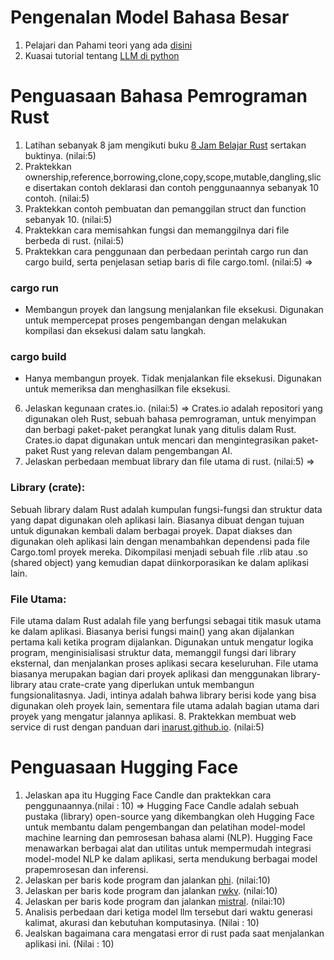 # Pengenalan Model Bahasa Besar

1. Pelajari dan Pahami teori yang ada [disini](https://rpradeepmenon.medium.com/introduction-to-large-language-models-and-the-transformer-architecture-534408ed7e61)
2. Kuasai tutorial tentang [LLM di python](https://huggingface.co/docs/transformers/llm_tutorial)

# Penguasaan Bahasa Pemrograman Rust
1. Latihan sebanyak 8 jam mengikuti buku [8 Jam Belajar Rust](./8jamrust.pdf) sertakan buktinya. (nilai:5)
2. Praktekkan ownership,reference,borrowing,clone,copy,scope,mutable,dangling,slice disertakan contoh deklarasi dan contoh penggunaannya sebanyak 10 contoh. (nilai:5)
3. Praktekkan contoh pembuatan dan pemanggilan struct dan function sebanyak 10. (nilai:5)
4. Praktekkan cara memisahkan fungsi dan memanggilnya dari file berbeda di rust. (nilai:5)
5. Praktekkan cara penggunaan dan perbedaan perintah cargo run dan cargo build, serta penjelasan setiap baris di file cargo.toml. (nilai:5)
=>
### cargo run
- Membangun proyek dan langsung menjalankan file eksekusi. Digunakan untuk mempercepat proses pengembangan dengan melakukan kompilasi dan eksekusi dalam satu langkah.
### cargo build
- Hanya membangun proyek. Tidak menjalankan file eksekusi. Digunakan untuk memeriksa dan menghasilkan file eksekusi.
6. Jelaskan kegunaan crates.io. (nilai:5)
=> Crates.io adalah repositori yang digunakan oleh Rust, sebuah bahasa pemrograman, untuk menyimpan dan berbagi paket-paket perangkat lunak yang ditulis dalam Rust. Crates.io dapat digunakan untuk mencari dan mengintegrasikan paket-paket Rust yang relevan dalam pengembangan AI.
7. Jelaskan perbedaan membuat library dan file utama di rust. (nilai:5)
=>
### Library (crate):
Sebuah library dalam Rust adalah kumpulan fungsi-fungsi dan struktur data yang dapat digunakan oleh aplikasi lain. Biasanya dibuat dengan tujuan untuk digunakan kembali dalam berbagai proyek. Dapat diakses dan digunakan oleh aplikasi lain dengan menambahkan dependensi pada file Cargo.toml proyek mereka. Dikompilasi menjadi sebuah file .rlib atau .so (shared object) yang kemudian dapat diinkorporasikan ke dalam aplikasi lain.
### File Utama:
File utama dalam Rust adalah file yang berfungsi sebagai titik masuk utama ke dalam aplikasi. Biasanya berisi fungsi main() yang akan dijalankan pertama kali ketika program dijalankan. Digunakan untuk mengatur logika program, menginisialisasi struktur data, memanggil fungsi dari library eksternal, dan menjalankan proses aplikasi secara keseluruhan. File utama biasanya merupakan bagian dari proyek aplikasi dan menggunakan library-library atau crate-crate yang diperlukan untuk membangun fungsionalitasnya. Jadi, intinya adalah bahwa library berisi kode yang bisa digunakan oleh proyek lain, sementara file utama adalah bagian utama dari proyek yang mengatur jalannya aplikasi.
8. Praktekkan membuat web service di rust dengan panduan dari [inarust.github.io](https://inarust.github.io/). (nilai:5)


# Penguasaan Hugging Face

1. Jelaskan apa itu Hugging Face Candle dan praktekkan cara penggunaannya.(nilai : 10)
=> Hugging Face Candle adalah sebuah pustaka (library) open-source yang dikembangkan oleh Hugging Face untuk membantu dalam pengembangan dan pelatihan model-model machine learning dan pemrosesan bahasa alami (NLP). Hugging Face menawarkan berbagai alat dan utilitas untuk mempermudah integrasi model-model NLP ke dalam aplikasi, serta mendukung berbagai model prapemrosesan dan inferensi.
3. Jelaskan per baris kode program dan jalankan [phi](https://github.com/mymyid/phi). (nilai:10)
4. Jelaskan per baris kode program dan jalankan [rwkv](https://github.com/mymyid/rwkv). (nilai:10)
5. Jelaskan per baris kode program dan jalankan [mistral](https://github.com/mymyid/mistral). (nilai:10)
6. Analisis perbedaan dari ketiga model llm tersebut dari waktu generasi kalimat, akurasi dan kebutuhan komputasinya. (Nilai : 10)
7. Jealskan bagaimana cara mengatasi error di rust pada saat menjalankan aplikasi ini. (Nilai : 10)
